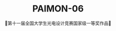 
<h1 align="center" style="font-size: 2em;"><strong>PAIMON-06</strong></h1>
<p align="center" style="font-size: 1em;">🏅第十一届全国大学生光电设计竞赛国家级一等奖作品🏅</p>
